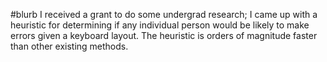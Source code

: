 #blurb
I received a grant to do some undergrad research; I came up with a heuristic for determining if any individual person would be likely to make errors given a keyboard layout. The heuristic is orders of magnitude faster than other existing methods.

#